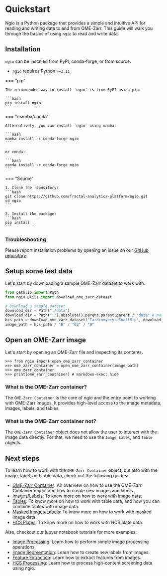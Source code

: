 # Quickstart

Ngio is a Python package that provides a simple and intuitive API for reading and writing data to and from OME-Zarr. This guide will walk you through the basics of using `ngio` to read and write data.

## Installation

`ngio` can be installed from PyPI, conda-forge, or from source.

- `ngio` requires Python `>=3.11`

=== "pip"

    The recommended way to install `ngio` is from PyPI using pip:

    ```bash
    pip install ngio
    ```

=== "mamba/conda"

    Alternatively, you can install `ngio` using mamba:

    ```bash
    mamba install -c conda-forge ngio
    ```

    or conda:

    ```bash
    conda install -c conda-forge ngio
    ```

=== "Source"

    1. Clone the repository:
    ```bash
    git clone https://github.com/fractal-analytics-platform/ngio.git
    cd ngio
    ```

    2. Install the package:
    ```bash
    pip install .
    ```

### Troubleshooting

Please report installation problems by opening an issue on our [GitHub repository](https://github.com/fractal-analytics-platform/ngio).

## Setup some test data

Let's start by downloading a sample OME-Zarr dataset to work with.

```python exec="true" source="material-block" session="quickstart"
from pathlib import Path
from ngio.utils import download_ome_zarr_dataset

# Download a sample dataset
download_dir = Path("./data")
download_dir = Path(".").absolute().parent.parent.parent / "data" # markdown-exec: hide
hcs_path = download_ome_zarr_dataset("CardiomyocyteSmallMip", download_dir=download_dir)
image_path = hcs_path / "B" / "03" / "0"
```

## Open an OME-Zarr image

Let's start by opening an OME-Zarr file and inspecting its contents.

```pycon exec="true" source="console" session="quickstart"
>>> from ngio import open_ome_zarr_container
>>> ome_zarr_container = open_ome_zarr_container(image_path)
>>> ome_zarr_container
>>> print(ome_zarr_container) # markdown-exec: hide
```

### What is the OME-Zarr container?

The `OME-Zarr Container` is the core of ngio and the entry point to working with OME-Zarr images. It provides high-level access to the image metadata, images, labels, and tables.

### What is the OME-Zarr container not?

The `OME-Zarr Container` object does not allow the user to interact with the image data directly. For that, we need to use the `Image`, `Label`, and `Table` objects.

## Next steps

To learn how to work with the `OME-Zarr Container` object, but also with the image, label, and table data, check out the following guides:

- [OME-Zarr Container](1_ome_zarr_containers.md): An overview on how to use the OME-Zarr Container object and how to create new images and labels.
- [Images/Labels](2_images.md): To know more on how to work with image data.
- [Tables](3_tables.md): To know more on how to work with table data, and how you can combine tables with image data.
- [Masked Images/Labels](4_masked_images.md): To know more on how to work with masked image data.
- [HCS Plates](5_hcs.md): To know more on how to work with HCS plate data.

Also, checkout our jupyer notebook tutorials for more examples:

- [Image Processing](../tutorials/image_processing.ipynb): Learn how to perform simple image processing operations.
- [Image Segmentation](../tutorials/image_segmentation.ipynb): Learn how to create new labels from images.
- [Feature Extraction](../tutorials/feature_extraction.ipynb): Learn how to extract features from images.
- [HCS Processing](../tutorials/hcs_processing.ipynb): Learn how to process high-content screening data using ngio.

